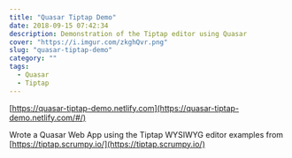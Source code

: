 ```yaml
---
title: "Quasar Tiptap Demo"
date: 2018-09-15 07:42:34
description: Demonstration of the Tiptap editor using Quasar
cover: "https://i.imgur.com/zkghQvr.png"
slug: "quasar-tiptap-demo"
category: ""
tags:
  - Quasar
  - Tiptap
---
```

[https://quasar-tiptap-demo.netlify.com](https://quasar-tiptap-demo.netlify.com/#/)

Wrote a Quasar Web App using the Tiptap WYSIWYG editor examples from [https://tiptap.scrumpy.io/](https://tiptap.scrumpy.io/)